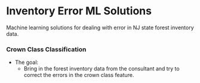# Inventory Error ML Solutions

Machine learning solutions for dealing with error in NJ state forest inventory data.




### Crown Class Classification

- The goal:
  - Bring in the forest inventory data from the consultant and try to correct the errors in the crown class feature.
 

